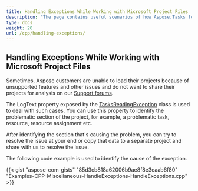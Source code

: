 ```yaml
---
title: Handling Exceptions While Working with Microsoft Project Files
description: "The page contains useful scenarios of how Aspose.Tasks for C++ can be applied to handle exceptions while reading Microsoft Project (MPP/XML) files."
type: docs
weight: 20
url: /cpp/handling-exceptions/
---
```


## **Handling Exceptions While Working with Microsoft Project Files**
Sometimes, Aspose customers are unable to load their projects because of unsupported features and other issues and do not want to share their projects for analysis on our [Support forums](https://forum.aspose.com/c/tasks/15).

The LogText property exposed by the [TasksReadingException](https://apireference.aspose.com/tasks/cpp/_tasks_reading_exception_8h_source) class is used to deal with such cases. You can use this property to identify the problematic section of the project, for example, a problematic task, resource, resource assignment etc.

After identifying the section that's causing the problem, you can try to resolve the issue at your end or copy that data to a separate project and share with us to resolve the issue.

The following code example is used to identify the cause of the exception.

{{< gist "aspose-com-gists" "85d3cb818a62006b9ae8f8e3eaab6f80" "Examples-CPP-Miscellaneous-HandleExceptions-HandleExceptions.cpp" >}}

